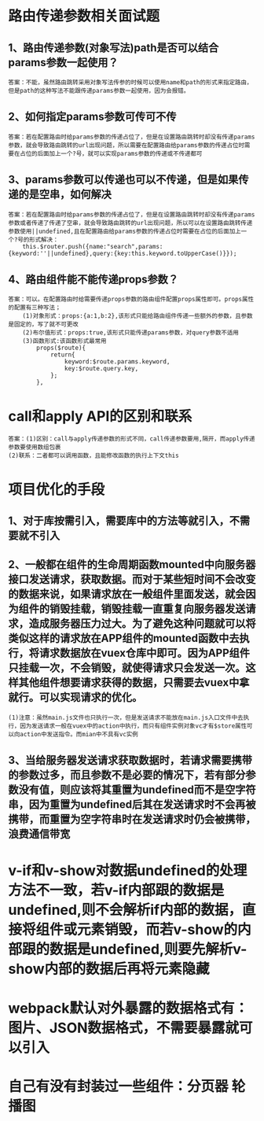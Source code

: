 # 路由传递参数相关面试题
## 1、路由传递参数(对象写法)path是否可以结合params参数一起使用？
    答案：不能，虽然路由跳转采用对象写法传参的时候可以使用name和path的形式来指定路由，但是path的这种写法不能跟传递params参数一起使用，因为会报错。
## 2、如何指定params参数可传可不传
    答案：若在配置路由时给params参数的传递占位了，但是在设置路由跳转时却没有传递params参数，就会导致路由跳转的url出现问题，所以需要在配置路由给params参数的传递占位时需要在占位的后面加上一个?号，就可以实现params参数的传递或不传递都可
## 3、params参数可以传递也可以不传递，但是如果传递的是空串，如何解决
    答案：若在配置路由时给params参数的传递占位了，但是在设置路由跳转时却没有传递params参数或者传递了传递了空串，就会导致路由跳转的url出现问题，所以可以在设置路由跳转传递参数使用||undefined,且在配置路由给params参数的传递占位时需要在占位的后面加上一个?号的形式解决：
        this.$router.push({name:"search",params:{keyword:''||undefined},query:{key:this.keyword.toUpperCase()}});
## 4、路由组件能不能传递props参数？
    答案：可以。在配置路由时给需要传递props参数的路由组件配置props属性即可。props属性的配置有三种写法；
        (1)对象形式：props:{a:1,b:2},该形式只能给路由组件传递一些额外的参数，且参数是固定的，写了就不可更改
        (2)布尔值形式：props:true,该形式只能传递params参数，对query参数不适用
        (3)函数形式:该函数形式最常用
            props($route){
                return{
                    keyword:$route.params.keyword,
                    key:$route.query.key,
                };
            },

# call和apply API的区别和联系
    答案：(1)区别：call与apply传递参数的形式不同，call传递参数要用,隔开，而apply传递参数要使用数组包裹
    (2)联系：二者都可以调用函数，且能修改函数的执行上下文this

# 项目优化的手段
## 1、对于库按需引入，需要库中的方法等就引入，不需要就不引入

## 2、一般都在组件的生命周期函数mounted中向服务器接口发送请求，获取数据。而对于某些短时间不会改变的数据来说，如果请求放在一般组件里面发送，就会因为组件的销毁挂载，销毁挂载一直重复向服务器发送请求，造成服务器压力过大。为了避免这种问题就可以将类似这样的请求放在APP组件的mounted函数中去执行，将请求数据放在vuex仓库中即可。因为APP组件只挂载一次，不会销毁，就使得请求只会发送一次。这样其他组件想要请求获得的数据，只需要去vuex中拿就行。可以实现请求的优化。
    (1)注意：虽然main.js文件也只执行一次，但是发送请求不能放在main.js入口文件中去执行，因为发送请求一般在vuex中的action中执行，而只有组件实例对象vc才有$store属性可以向action中发送指令。而mian中不具有vc实例
## 3、当给服务器发送请求获取数据时，若请求需要携带的参数过多，而且参数不是必要的情况下，若有部分参数没有值，则应该将其重置为undefined而不是空字符串，因为重置为undefined后其在发送请求时不会再被携带，而重置为空字符串时在发送请求时仍会被携带，浪费通信带宽

# v-if和v-show对数据undefined的处理方法不一致，若v-if内部跟的数据是undefined,则不会解析if内部的数据，直接将组件或元素销毁，而若v-show的内部跟的数据是undefined,则要先解析v-show内部的数据后再将元素隐藏

# webpack默认对外暴露的数据格式有：图片、JSON数据格式，不需要暴露就可以引入

# 自己有没有封装过一些组件：分页器   轮播图


